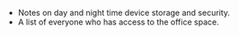   * Notes on day and night time device storage and security.
  * A list of everyone who has access to the office space.

